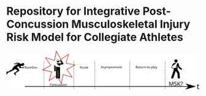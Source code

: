 # Repository for Integrative Post-Concussion Musculoskeletal Injury Risk Model for Collegiate Athletes
![timeline](figs/r21_timeline.svg)
